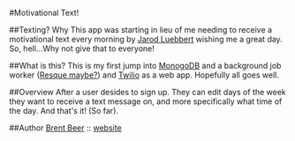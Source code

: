 #Motivational Text!

##Texting? Why
This app was starting in lieu of me needing to receive a motivational
text every morning by [Jarod Luebbert](http://github.com/jarodl) wishing me a great
day. So, hell...Why not give that to everyone!

##What is this?
This is my first jump into [MonogoDB](http://www.mongodb.org/) and a 
background job worker ([Resque maybe?](https://github.com/defunkt/resque))
and [Twilio](http://twilio.com) as a web app. Hopefully all goes well.

##Overview
After a user desides to sign up. They can edit days of the week they want 
to receive a text message on, and more specifically what time of the day.
And that's it! (So far).

##Author
[Brent Beer](http://github.com/brntbeer) :: [website](http://brntbeer.com)
